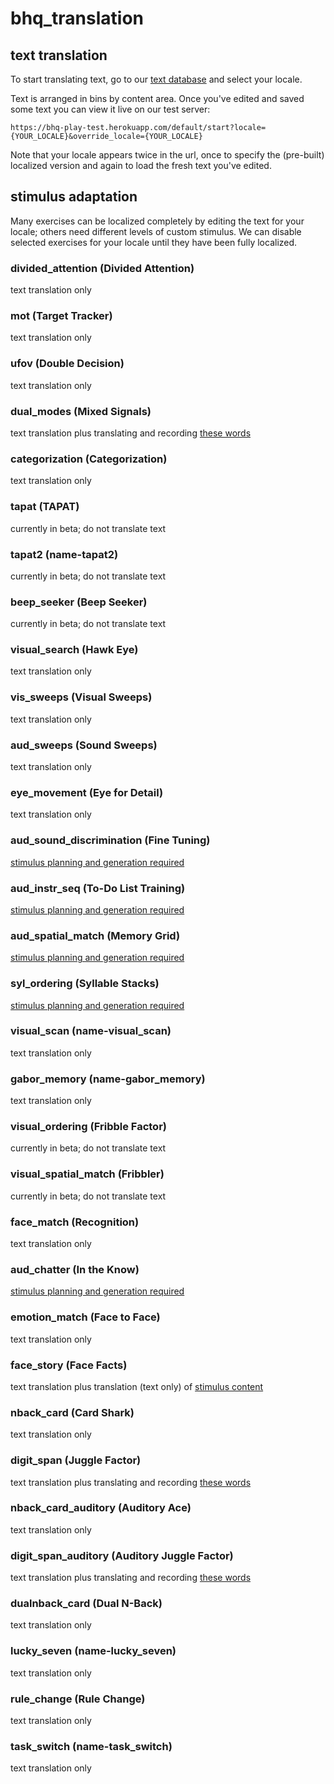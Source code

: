 bhq_translation
===============

## text translation

To start translating text, go to our [text database](https://tra:vame4uFS@tra.cloudant.com/rfm_loc/_design/rfm_loc/index.html#) and select your locale.

Text is arranged in bins by content area. Once you've edited and saved some text you can view it live on our test server:

	https://bhq-play-test.herokuapp.com/default/start?locale={YOUR_LOCALE}&override_locale={YOUR_LOCALE}
	
Note that your locale appears twice in the url, once to specify the (pre-built) localized version and again to load the fresh text you've edited.

## stimulus adaptation

Many exercises can be localized completely by editing the text for your locale; others need different levels of custom stimulus. We can disable selected exercises for your locale until they have been fully localized.

### divided_attention (Divided Attention)

text translation only

### mot (Target Tracker)

text translation only

### ufov (Double Decision)

text translation only

### dual_modes (Mixed Signals)

text translation plus translating and recording [these words]()

### categorization (Categorization)

text translation only

### tapat (TAPAT)

currently in beta; do not translate text

### tapat2 (name-tapat2)

currently in beta; do not translate text

### beep_seeker (Beep Seeker)

currently in beta; do not translate text

### visual_search (Hawk Eye)

text translation only

### vis_sweeps (Visual Sweeps)

text translation only

### aud_sweeps (Sound Sweeps)

text translation only

### eye_movement (Eye for Detail)

text translation only

### aud_sound_discrimination (Fine Tuning)

[stimulus planning and generation required]()

### aud_instr_seq (To-Do List Training)

[stimulus planning and generation required]()

### aud_spatial_match (Memory Grid)

[stimulus planning and generation required]()

### syl_ordering (Syllable Stacks)

[stimulus planning and generation required]()

### visual_scan (name-visual_scan)

text translation only

### gabor_memory (name-gabor_memory)

text translation only

### visual_ordering (Fribble Factor)

currently in beta; do not translate text

### visual_spatial_match (Fribbler)

currently in beta; do not translate text

### face_match (Recognition)

text translation only

### aud_chatter (In the Know)

[stimulus planning and generation required]()

### emotion_match (Face to Face)

text translation only

### face_story (Face Facts)

text translation plus translation (text only) of [stimulus content]()

### nback_card (Card Shark)

text translation only

### digit_span (Juggle Factor)

text translation plus translating and recording [these words]()

### nback_card_auditory (Auditory Ace)

text translation only

### digit_span_auditory (Auditory Juggle Factor)

text translation plus translating and recording [these words]()

### dualnback_card (Dual N-Back)

text translation only

### lucky_seven (name-lucky_seven)

text translation only

### rule_change (Rule Change)

text translation only

### task_switch (name-task_switch)

text translation only
